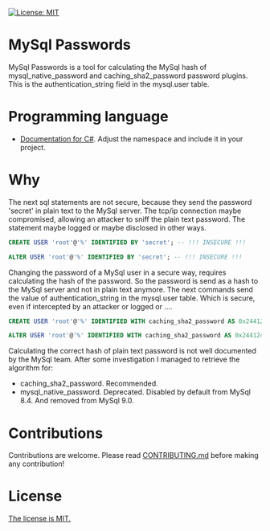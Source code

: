 [![License: MIT](https://img.shields.io/badge/License-MIT-yellow.svg)](https://github.com/MircoBabin/MySqlPasswords/blob/master/LICENSE.md)

# MySql Passwords
MySql Passwords is a tool for calculating the MySql hash of mysql_native_password and caching_sha2_password password plugins. This is the authentication_string field in the mysql.user table.

# Programming language

- [Documentation for C#](src/CSharp/MySqlPassword/MySqlCredentials.cs). Adjust the namespace and include it in your project.

# Why

The next sql statements are not secure, because they send the password 'secret' in plain text to the MySql server. The tcp/ip connection maybe compromised, allowing an attacker to sniff the plain text password. The statement maybe logged or maybe disclosed in other ways.

```sql
CREATE USER 'root'@'%' IDENTIFIED BY 'secret'; -- !!! INSECURE !!!

ALTER USER 'root'@'%' IDENTIFIED BY 'secret'; -- !!! INSECURE !!!
```

Changing the password of a MySql user in a secure way, requires calculating the hash of the password. So the password is send as a hash to the MySql server and not in plain text anymore. The next commands send the value of authentication_string in the mysql.user table. Which is secure, even if intercepted by an attacker or logged or ....

```sql
CREATE USER 'root'@'%' IDENTIFIED WITH caching_sha2_password AS 0x24412430303524517D22565B3D67635E4136625E414272223A522F373248496B496B7368563976366D73677476794E6F574C6C4346554662416E66753746637958455047332E;

ALTER USER 'root'@'%' IDENTIFIED WITH caching_sha2_password AS 0x24412430303524517D22565B3D67635E4136625E414272223A522F373248496B496B7368563976366D73677476794E6F574C6C4346554662416E66753746637958455047332E;
```

Calculating the correct hash of plain text password is not well documented by the MySql team. After some investigation I managed to retrieve the algorithm for:

- caching_sha2_password. Recommended.
- mysql_native_password. Deprecated. Disabled by default from MySql 8.4. And removed from MySql 9.0.

# Contributions
Contributions are welcome. Please read [CONTRIBUTING.md](CONTRIBUTING.md "contributing") before making any contribution!

# License
[The license is MIT.](LICENSE.md "license")





